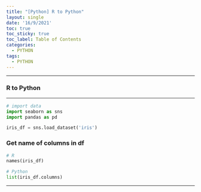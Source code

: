```yaml
---
title: "[Python] R to Python"
layout: single
date: '16/9/2021'
toc: true
toc_sticky: true
toc_label: Table of Contents
categories:
  - PYTHON
tags:
  - PYTHON
---
```


---
### R to Python

---


```python
# import data
import seaborn as sns
import pandas as pd

iris_df = sns.load_dataset('iris')
```

### Get name of columns in df

```python
# R
names(iris_df)

# Python
list(iris_df.columns)
```

---